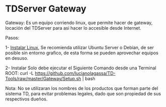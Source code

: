 # TDServer Gateway

Gateway: Es un equipo corriendo linux, que permite hacer de gateway, locación del TDServer para asi hacer lo accesible desde Internet.

Pasos:

 1- [Instalar Linux](Linux), Se recomienda utilizar Ubuntu Server o Debian, de ser posible sin entorno grafico, de esta forma se pueden aprovechar equipos en desuso.

 2- Instalar Solo debe ejecutar el Siguiente Comando desde una Terminal ROOT: curl -L https://github.com/lucianolagassa/TD-Tools/raw/master/Gateway/Setup.sh | bash


Nota: No se utilizaran los nombres de los productos que forman parte del sistema TD, para evitar problemas legales, dado que son propiedad de sus respectivos dueños.
